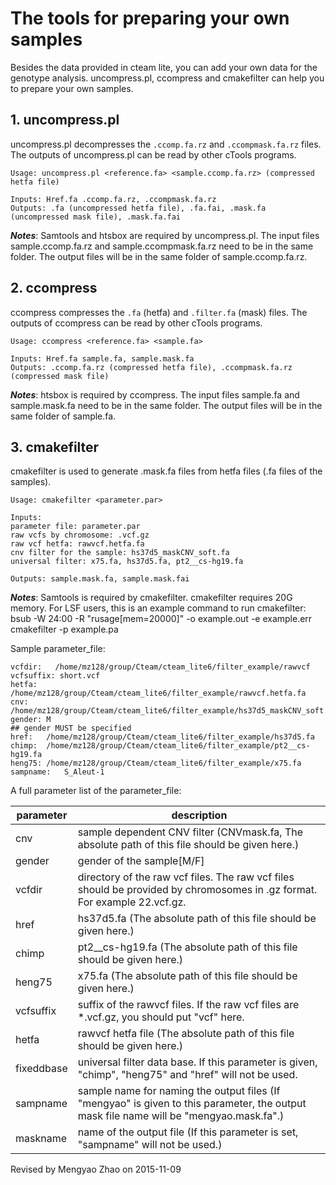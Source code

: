 # The tools for preparing your own samples

Besides the data provided in cteam lite, you can add your own data for the genotype analysis. uncompress.pl, ccompress and cmakefilter can help you to prepare your own samples.

## 1. uncompress.pl

uncompress.pl decompresses the `.ccomp.fa.rz` and `.ccompmask.fa.rz` files. The outputs of uncompress.pl can be read by other cTools programs.
```
Usage: uncompress.pl <reference.fa> <sample.ccomp.fa.rz> (compressed hetfa file)

Inputs: Href.fa .ccomp.fa.rz, .ccompmask.fa.rz
Outputs: .fa (uncompressed hetfa file), .fa.fai, .mask.fa (uncompressed mask file), .mask.fa.fai
```

***Notes***: 
Samtools and htsbox are required by uncompress.pl. 
The input files sample.ccomp.fa.rz and sample.ccompmask.fa.rz need to be in the same folder. The output files will be in the same folder of sample.ccomp.fa.rz.  

## 2. ccompress

ccompress compresses the `.fa` (hetfa) and `.filter.fa` (mask) files. The outputs of ccompress can be read by other cTools programs.

```
Usage: ccompress <reference.fa> <sample.fa>

Inputs: Href.fa sample.fa, sample.mask.fa
Outputs: .ccomp.fa.rz (compressed hetfa file), .ccompmask.fa.rz (compressed mask file)
```

***Notes***: 
htsbox is required by ccompress.
The input files sample.fa and sample.mask.fa need to be in the same folder. The output files will be in the same folder of sample.fa.

## 3. cmakefilter

cmakefilter is used to generate .mask.fa files from hetfa files (.fa files of the samples). 

```
Usage: cmakefilter <parameter.par>

Inputs:
parameter file: parameter.par 
raw vcfs by chromosome: .vcf.gz 
raw vcf hetfa: rawvcf.hetfa.fa 
cnv filter for the sample: hs37d5_maskCNV_soft.fa
universal filter: x75.fa, hs37d5.fa, pt2__cs-hg19.fa

Outputs: sample.mask.fa, sample.mask.fai
```

***Notes***:
Samtools is required by cmakefilter.
cmakefilter requires 20G memory. For LSF users, this is an example command to run cmakefilter: bsub -W 24:00 -R "rusage[mem=20000]" -o example.out -e example.err cmakefilter -p example.pa

Sample parameter_file:

```
vcfdir:   /home/mz128/group/Cteam/cteam_lite6/filter_example/rawvcf
vcfsuffix: short.vcf
hetfa: /home/mz128/group/Cteam/cteam_lite6/filter_example/rawvcf.hetfa.fa
cnv:  /home/mz128/group/Cteam/cteam_lite6/filter_example/hs37d5_maskCNV_soft.fa
gender: M
## gender MUST be specified
href:	/home/mz128/group/Cteam/cteam_lite6/filter_example/hs37d5.fa
chimp:	/home/mz128/group/Cteam/cteam_lite6/filter_example/pt2__cs-hg19.fa
heng75:	/home/mz128/group/Cteam/cteam_lite6/filter_example/x75.fa
sampname:   S_Aleut-1
```

A full parameter list of the parameter_file:

| parameter       | description        |
|-----------------|--------------------|
| cnv      | sample dependent CNV filter (CNVmask.fa, The absolute path of this file should be given here.)    |
| gender    | gender of the sample[M/F]   |
| vcfdir      | directory of the raw vcf files. The raw vcf files should be provided by chromosomes in .gz format. For example 22.vcf.gz.   |
| href | hs37d5.fa (The absolute path of this file should be given here.) |
| chimp | pt2__cs-hg19.fa (The absolute path of this file should be given here.) |
| heng75 | x75.fa (The absolute path of this file should be given here.) |
| vcfsuffix | suffix of the rawvcf files. If the raw vcf files are *.vcf.gz, you should put "vcf" here. |
| hetfa | rawvcf hetfa file (The absolute path of this file should be given here.) |
| fixeddbase | universal filter data base. If this parameter is given, "chimp", "heng75" and "href" will not be used. |
| sampname | sample name for naming the output files (If "mengyao" is given to this parameter, the output mask file name will be "mengyao.mask.fa".) |
| maskname | name of the output file (If this parameter is set, "sampname" will not be used.) |
 
<!-- Written by Mengyao Zhao on 2015-10-26 -->
Revised by Mengyao Zhao on 2015-11-09

